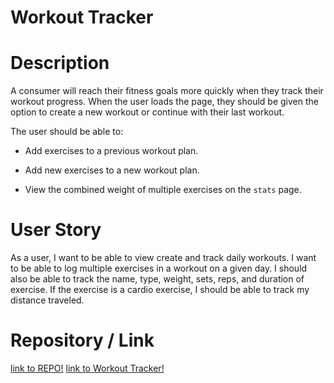 # Workout Tracker



# Description 
A consumer will reach their fitness goals more quickly when they track their workout progress. When the user loads the page, they should be given the option to create a new workout or continue with their last workout.

The user should be able to:

  * Add exercises to a previous workout plan.

  * Add new exercises to a new workout plan.

  * View the combined weight of multiple exercises on the `stats` page.

# User Story 
 As a user, I want to be able to view create and track daily workouts. I want to be able to log multiple exercises in a workout on a given day. I should also be able to track the name, type, weight, sets, reps, and duration of exercise. If the exercise is a cardio exercise, I should be able to track my distance traveled.

 # Repository / Link
 [link to REPO!](https://github.com/danielviram/workout-tracker)
 [link to Workout Tracker!](https://afternoon-stream-47735.herokuapp.com/)

